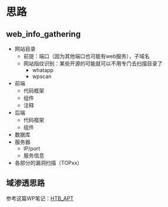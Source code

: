 # 思路

## web_info_gathering

- 网站目录
    - 前提：端口（因为其他端口也可能有web服务），子域名
    - 网站指纹识别：某些开源的可能就可以不用专门去扫描目录了
        - whatapp
        - wpscan
- 前端
    - 代码框架
    - 组件
    - 注释
- 后端
    - 代码框架
    - 组件
- 数据库
- 服务器
    - IP/port
    - 服务信息
- 各部分的漏洞扫描（TOPxx）


## 域渗透思路

参考这篇WP笔记：[HTB_APT](./../writeup/retired/HTB-APT.md#_3)
